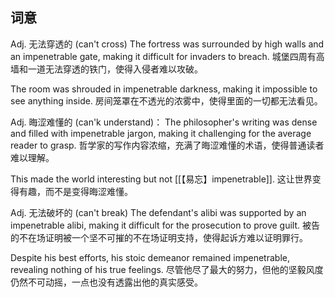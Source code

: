 ## 词意
Adj. 无法穿透的 (can't cross)
The fortress was surrounded by high walls and an impenetrable gate, making it difficult for invaders to breach.
城堡四周有高墙和一道无法穿透的铁门，使得入侵者难以攻破。

The room was shrouded in impenetrable darkness, making it impossible to see anything inside.
房间笼罩在不透光的浓雾中，使得里面的一切都无法看见。

Adj. 晦涩难懂的 (can'k understand)：
The philosopher's writing was dense and filled with impenetrable jargon, making it challenging for the average reader to grasp.
哲学家的写作内容浓缩，充满了晦涩难懂的术语，使得普通读者难以理解。

This made the world interesting but not [[【易忘】impenetrable]]. 
这让世界变得有趣，而不是变得晦涩难懂。


Adj. 无法破坏的 (can't break)
The defendant's alibi was supported by an impenetrable alibi, making it difficult for the prosecution to prove guilt.
被告的不在场证明被一个坚不可摧的不在场证明支持，使得起诉方难以证明罪行。

Despite his best efforts, his stoic demeanor remained impenetrable, revealing nothing of his true feelings.
尽管他尽了最大的努力，但他的坚毅风度仍然不可动摇，一点也没有透露出他的真实感受。

